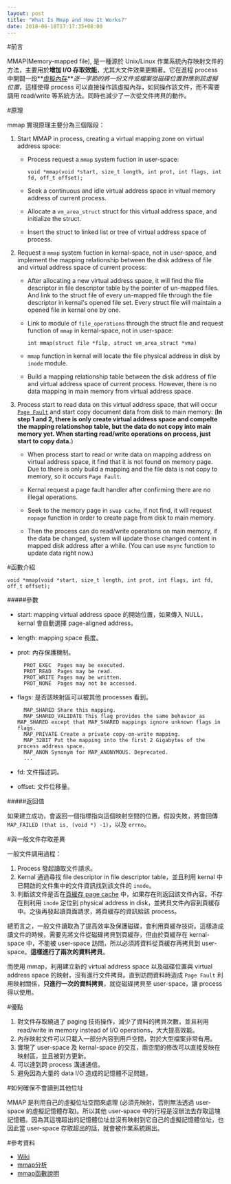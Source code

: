 ```yaml
---
layout: post
title: "What Is Mmap and How It Works?"
date: 2018-06-18T17:17:35+08:00
---
```


#前言

MMAP(Memory-mapped file), 是一種源於 Unix/Linux 作業系統內存映射文件的方法，主要用於**增加 I/O 存取效能**，尤其大文件效果更顯著。它在進程 process 中開闢一段**[虛擬內存](https://zh.wikipedia.org/wiki/%E8%99%9A%E6%8B%9F%E5%86%85%E5%AD%98)***逐一字節的將一份文件或檔案從磁碟位置對應到該虛擬位置*，這樣使得 process 可以直接操作該虛擬內存，如同操作該文件，而不需要調用 read/write 等系統方法。同時也減少了一次從文件拷貝的動作。

#原理

mmap 實現原理主要分為三個階段：

1. Start MMAP in process, creating a virtual mapping zone on virtual address space:

    - Process request a `mmap` system fuction in user-space:

        ``void *mmap(void *start, size_t length, int prot, int flags, int fd, off_t offset);``

    - Seek a continuous and idle virtual address space in vitual memory address of current process.

    - Allocate a `vm_area_struct` struct for this virtual address space, and initialize the struct.

    - Insert the struct to linked list or tree of virtual address space of process.

2. Request a `mmap` system fuction in kernal-space, not in user-space, and implement the mapping relationship between the disk address of file and virtual address space of current process:

    - After allocating a new virtual address space, it will find the file descriptor in file descriptor table by the pointer of un-mapped files. And link to the struct file of every un-mapped file through the file descriptor in kernal's opened file set. Every struct file will maintain a opened file in kernal one by one.

    - Link to module of `file_operations` through the struct file and request function of `mmap` in kernal-space, not in user-space:

      ``int mmap(struct file *filp, struct vm_area_struct *vma)``
      
    - `mmap` function in kernal will locate the file physical address in disk by `inode` module.

    - Build a mapping relationship table between the disk address of file and virtual address space of current process. However, there is no data mapping in main memory from virtual address space.

3. Process start to read data on this virtual address space, that will occur [`Page Fault`](https://zh.wikipedia.org/wiki/%E9%A1%B5%E7%BC%BA%E5%A4%B1) and start copy document data from disk to main memory: (**In step 1 and 2, there is only create virtual address space and compelte the mapping relationshop table, but the data do not copy into main memory yet. When starting read/write operations on process, just start to copy data.**)

    - When process start to read or write data on mapping address on virtual address space, it find that it is not found on memory page. Due to there is only build a mapping and the file data is not copy to memory, so it occurs `Page Fault`.

    - Kernal request a page fault handler after confirming there are no illegal operations.

    - Seek to the memory page in `swap cache`, if not find, it will request `nopage` function in order to create page from disk to main memory.

    - Then the process can do read/write operations on main memory, if the data be changed, system will update those changed content in mapped disk address after a while. (You can use `msync` function to update data right now.)

#函數介紹

`void *mmap(void *start, size_t length, int prot, int flags, int fd, off_t offset);`

#####參數

- start: mapping virtual address space 的開始位置，如果傳入 NULL，kernal 會自動選擇 page-aligned address。

- length: mapping space 長度。

- prot: 內存保護機制。

		PROT_EXEC  Pages may be executed.
		PROT_READ  Pages may be read.
		PROT_WRITE Pages may be written.
		PROT_NONE  Pages may not be accessed.
    
- flags: 是否該映射區可以被其他 processes 看到。
		
		MAP_SHARED Share this mapping.
		MAP_SHARED_VALIDATE This flag provides the same behavior as MAP_SHARED except that MAP_SHARED mappings ignore unknown flags in flags.
		MAP_PRIVATE Create a private copy-on-write mapping.
		MAP_32BIT Put the mapping into the first 2 Gigabytes of the process address space. 
		MAP_ANON Synonym for MAP_ANONYMOUS. Deprecated.
		...    

- fd: 文件描述詞。

- offset: 文件位移量。

#####返回值

如果建立成功，會返回一個指標指向這個映射空間的位置。假設失敗，將會回傳 `MAP_FAILED (that is, (void *) -1)`，以及 `errno`。

#與一般文件存取差異

一般文件調用過程：

1. Process 發起讀取文件請求。
2. Kernal 通過尋找 file descriptor in file descriptor table，並且利用 kernal 中已開啟的文件集中的文件資訊找到該文件的 `inode`。
3. 判斷該文件是否在[頁緩存 page cache](https://en.wikipedia.org/wiki/Page_cache) 中，如果存在則返回該文件內容。不存在則利用 `inode` 定位到 physical address in disk，並拷貝文件內容到頁緩存中。之後再發起讀頁面請求，將頁緩存的資訊給該 process。

總而言之，一般文件讀取為了提高效率及保護磁碟，會利用頁緩存技術。這樣造成讀文件的時候，需要先將文件從磁碟拷貝到頁緩存，但由於頁緩存在 kernal-space 中，不能被 user-space 訪問，所以必須將資料從頁緩存再拷貝到 user-space。**這樣進行了兩次的資料拷貝**。

而使用 mmap，利用建立新的 virtual address space 以及磁碟位置與 virtual address space 的映射，沒有進行文件拷貝。直到訪問資料時造成 `Page Fault` 利用映射關係，**只進行一次的資料拷貝**，就從磁碟拷貝至 user-space，讓 process 得以使用。

#優點

1. 對文件存取繞過了 paging 技術操作，減少了資料的拷貝次數，並且利用 read/write in memory instead of I/O operations，大大提高效能。
2. 內存映射文件可以只載入一部分內容到用戶空間，對於大型檔案非常有用。
3. 實現了 user-space 及 kernal-space 的交互，兩空間的修改可以直接反映在映射區，並且被對方更新。
4. 可以達到跨 process 溝通通信。
5. 避免因為大量的 data I/O 造成的記憶體不足問題，

#如何確保不會讀到其他位址

MMAP 是利用自己的虛擬位址空間來處理 (必須先映射，否則無法透過 user-space 的虛擬記憶體存取)。所以其他 user-space 中的行程是沒辦法去存取這塊記憶體。因為其這塊超出的記憶體位址並沒有映射到它自己的虛擬記憶體位址，也因此當 user-space 存取超出的話，就會被作業系統踢出。

#參考資料
- [Wiki](https://zh.wikipedia.org/wiki/%E5%86%85%E5%AD%98%E6%98%A0%E5%B0%84%E6%96%87%E4%BB%B6)
- [mmap分析](http://www.cnblogs.com/huxiao-tee/p/4660352.html)
- [mmap函數說明](http://man7.org/linux/man-pages/man2/mmap.2.html)

